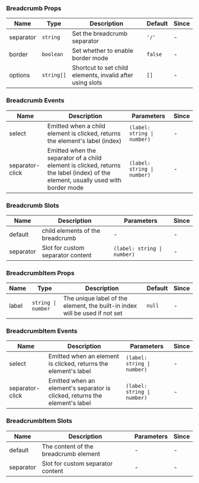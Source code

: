 ### Breadcrumb Props

| Name      | Type    | Description                     | Default | Since |
| --------- | ------- | ------------------------ | ------ | --- |
| separator | `string` | Set the breadcrumb separator | `'/'` | - |
| border | `boolean` | Set whether to enable border mode | `false` | - |
| options | `string[]` | Shortcut to set child elements, invalid after using slots | `[]` | - |

### Breadcrumb Events

| Name               | Description                                                                                | Parameters  | Since |
| ------------------ | ----------------------------------------------------------------------------------- | ----- | --- |
| select | Emitted when a child element is clicked, returns the element's label (index) | `(label: string \| number)` | - |
| separator-click | Emitted when the separator of a child element is clicked, returns the label (index) of the element, usually used with border mode | `(label: string \| number)` | - |

### Breadcrumb Slots

| Name      | Description                   | Parameters  | Since |
| --------- | ---------------------- | --- | --- |
| default | child elements of the breadcrumb | - | - |
| separator | Slot for custom separator content | `(label: string \| number)` | - |

### BreadcrumbItem Props

| Name  | Type             | Description                                     | Default | Since |
| ----- | ---------------- | ---------------------------------------- | ------ | --- |
| label | `string \| number` | The unique label of the element, the built-in index will be used if not set | `null` | - |

### BreadcrumbItem Events

| Name               | Description                                         | Parameters  | Since |
| ------------------ | -------------------------------------------- | ----- | --- |
| select | Emitted when an element is clicked, returns the element's label | `(label: string \| number)` | - |
| separator-click | Emitted when an element's separator is clicked, returns the element's label | `(label: string \| number)` | - |

### BreadcrumbItem Slots

| Name      | Description                   | Parameters  | Since |
| --------- | ---------------------- | --- | --- |
| default | The content of the breadcrumb element | - | - |
| separator | Slot for custom separator content | - | - |

